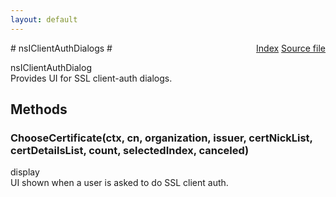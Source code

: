 ```yaml
---
layout: default
---
```

<div class='links' style='float:right'><a href="../index.html">Index</a>
<a href="http://dxr.mozilla.org/mozilla-central/source/security/manager/ssl/public/nsIClientAuthDialogs.idl">Source file</a>
</div>
# nsIClientAuthDialogs #
  
nsIClientAuthDialog  
Provides UI for SSL client-auth dialogs.  
  

## Methods ##

### ChooseCertificate(ctx, cn, organization, issuer, certNickList, certDetailsList, count, selectedIndex, canceled) ###
  
display  
  UI shown when a user is asked to do SSL client auth.  
  
